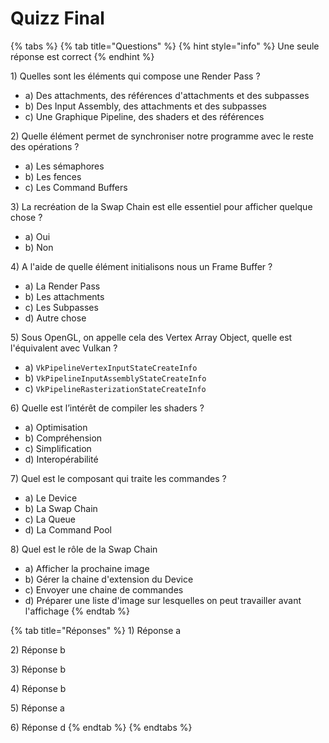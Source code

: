# Quizz Final

{% tabs %}
{% tab title="Questions" %}
{% hint style="info" %}
Une seule réponse est correct
{% endhint %}

1\) Quelles sont les éléments qui compose une Render Pass ?

* a\) Des attachments, des références d'attachments et des subpasses
* b\) Des Input Assembly, des attachments et des subpasses
* c\) Une Graphique Pipeline, des shaders et des références

2\) Quelle élément permet de synchroniser notre programme avec le reste des opérations ?

* a\) Les sémaphores
* b\) Les fences
* c\) Les Command Buffers

3\) La recréation de la Swap Chain est elle essentiel pour afficher quelque chose ?

* a\) Oui
* b\) Non

4\) A l'aide de quelle élément initialisons nous un Frame Buffer ?

* a\) La Render Pass
* b\) Les attachments
* c\) Les Subpasses
* d\) Autre chose

5\) Sous OpenGL, on appelle cela des Vertex Array Object, quelle est l'équivalent avec Vulkan ?

* a\) `VkPipelineVertexInputStateCreateInfo`
* b\) `VkPipelineInputAssemblyStateCreateInfo`
* c\) `VkPipelineRasterizationStateCreateInfo`

6\) Quelle est l’intérêt de compiler les shaders ?

* a\) Optimisation
* b\) Compréhension
* c\) Simplification
* d\) Interopérabilité

7\) Quel est le composant qui traite les commandes ?

* a\) Le Device
* b\) La Swap Chain
* c\) La Queue
* d\) La Command Pool

8\) Quel est le rôle de la Swap Chain

* a\) Afficher la prochaine image
* b\) Gérer la chaine d'extension du Device
* c\) Envoyer une chaine de commandes
* d\) Préparer une liste d'image sur lesquelles on peut travailler avant l'affichage
{% endtab %}

{% tab title="Réponses" %}
1\) Réponse a

2\) Réponse b

3\) Réponse b

4\) Réponse b

5\) Réponse a

6\) Réponse d
{% endtab %}
{% endtabs %}

